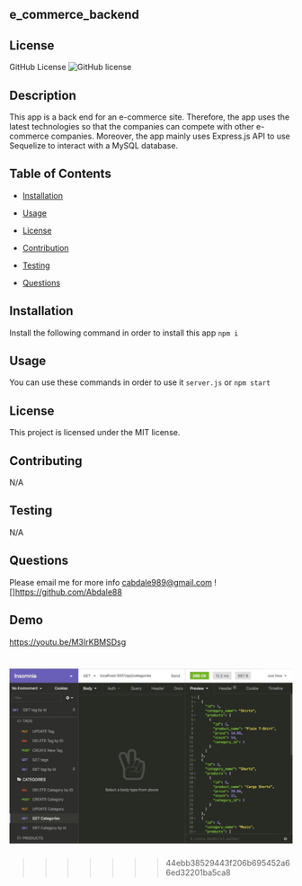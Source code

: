 
## e_commerce_backend

## License
   GitHub License ![GitHub license](https://img.shields.io/badge/license-MIT-coral.svg)
   
## Description
 This app is a back end for an e-commerce site. Therefore, the app  uses the latest technologies
so that the companies can compete with other e-commerce companies. Moreover, the app mainly uses Express.js API to use Sequelize to interact with a MySQL database.
   
   ## Table of Contents

   * [Installation](#installation)

   * [Usage](#usage)

   * [License](#license)

   * [Contribution](#contributing)

   * [Testing](#testing)

   * [Questions](#questions)

## Installation
  Install the following command in order to install this app `npm i`

## Usage
 You can use these commands in order to use it `server.js` or `npm start`

## License
This project is licensed under the MIT license.
 
 

## Contributing
 N/A

## Testing
 N/A


## Questions
Please email me for more info
cabdale989@gmail.com
![]https://github.com/Abdale88

## Demo
https://youtu.be/M3IrKBMSDsg   

![screenshot](./images/img.png)
=======
  

>>>>>>> 44ebb38529443f206b695452a66ed32201ba5ca8
